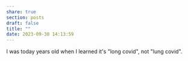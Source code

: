 ```yaml
---
share: true
section: posts
draft: false
title: ""
date: 2023-09-30 14:13:59
---
```



I was today years old when I learned it's "long covid", not "lung covid".
